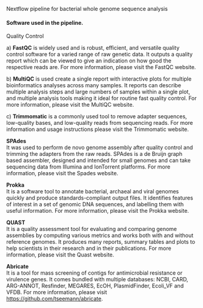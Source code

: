Nextflow pipeline for bacterial whole genome sequence analysis </h2>

<h4>Software used in the pipeline.</h4>
Quality Control

a) **FastQC** is widely used and is robust, efficient, and versatile quality control software for a varied range of raw genetic data. It outputs a quality report which can be viewed to give an indication on how good the respective reads are. For more information, please visit the FastQC website.

b) **MultiQC** is used create a single report with interactive plots for multiple bioinformatics analyses across many samples. It reports can describe multiple analysis steps and large numbers of samples within a single plot, and multiple analysis tools making it ideal for routine fast quality control. For more information, please visit the MultiQC website.

c) **Trimmomatic** is a commonly used tool to remove adapter sequences, low-quality bases, and low-quality reads from sequencing reads. For more information and usage instructions please visit the Trimmomatic website.

**SPAdes** <br>
It was used to perform de novo genome assembly after quality control and trimming the adapters from the raw reads. SPAdes is a de Bruijn graph based assembler, designed and intended for small genomes and can take sequencing data from Illumina and IonTorrent platforms. For more information, please visit the Spades website.

**Prokka** <br>
It is a software tool to annotate bacterial, archaeal and viral genomes quickly and produce standards-compliant output files. It identifies features of interest in a set of genomic DNA sequences, and labelling them with useful information. For more information, please visit the Prokka website.

**QUAST** <br>
It is a quality assessment tool for evaluating and comparing genome assemblies by computing various metrics and works both with and without reference genomes. It produces many reports, summary tables and plots to help scientists in their research and in their publications. For more information, please visit the Quast website.

**Abricate** <br>
It is a tool for mass screening of contigs for antimicrobial resistance or virulence genes. It comes bundled with multiple databases: NCBI, CARD, ARG-ANNOT, Resfinder, MEGARES, EcOH, PlasmidFinder, Ecoli_VF and VFDB. For more information, please visit https://github.com/tseemann/abricate.


